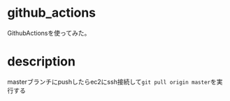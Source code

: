 # github_actions
GithubActionsを使ってみた。

# description
masterブランチにpushしたらec2にssh接続して`git pull origin master`を実行する
